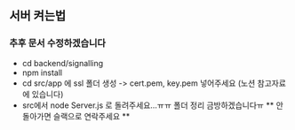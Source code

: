## 서버 켜는법 
### 추후 문서 수정하겠습니다
- cd backend/signalling
- npm install
- cd src/app 에 ssl 폴더 생성 -> cert.pem, key.pem 넣어주세요 (노션 참고자료에 있습니다)
- src에서 node Server.js 로 돌려주세요...ㅠㅠ 폴더 정리 금방하겠습니다ㅠ
** 안돌아가면 슬랙으로 연락주세요 **